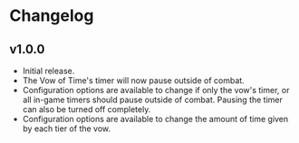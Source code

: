 # Changelog

## v1.0.0

<!--Releasenotes start-->
- Initial release.
- The Vow of Time's timer will now pause outside of combat.
- Configuration options are available to change if only the vow's timer, or all in-game timers should pause outside of combat. Pausing the timer can also be turned off completely.
- Configuration options are available to change the amount of time given by each tier of the vow.
<!--Releasenotes end-->
